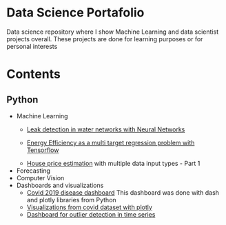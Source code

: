 
# Data Science Portafolio

Data science repository where I show Machine Learning and data scientist projects overall. These projects are done 
for learning purposes or for personal interests

# Contents
## Python
<ul>
<li>Machine Learning</li>
	<ul>
		<li> <a href="https://github.com/manuelgilm/data_science-portafolio/blob/master/machine_learning/leak_detection/caspton_project.ipynb">Leak detection in water networks with Neural Networks</a></li>
	</ul>
	<ul>
		<li><a href="https://github.com/manuelgilm/data_science-portafolio/blob/master/machine_learning/energy_efficiency_multi_target_regression_problem.ipynb">Energy Efficiency as a multi target regression problem with Tensorflow
		</li>
	</ul>
	<ul>
		<li><a href ="https://github.com/manuelgilm/data_science-portafolio/blob/master/machine_learning/house_price_estimation_with_multiple_data_input_types/house_price_estimation_with_multiple_inputs-part1.ipynb"> House price estimation</a> with multiple data input types - Part 1
		</li>
	</ul>
<li>Forecasting</li>
<li>Computer Vision</li>
<li>Dashboards and visualizations
<ul>
	<li><a href="https://github.com/manuelgilm/data_science-portafolio/tree/master/dashboards/simple_covid_dashboard"> Covid 2019 disease dashboard</a> This dashboard was done with dash and plotly libraries from Python</li>
	<li><a href="https://github.com/manuelgilm/data_science-portafolio/blob/master/data_visual_covid.ipynb">Visualizations from covid dataset with plotly</a> 
	</li>
	<li>
		<a href="https://github.com/manuelgilm/data_science-portafolio/tree/master/dashboards/SeriesCleaner">Dashboard for outlier detection in time series</a>
	</li>
</ul>
</li>
</ul>